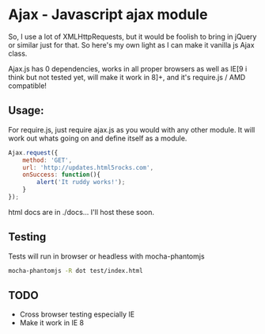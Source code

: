 # Ajax - Javascript ajax module

So, I use a lot of XMLHttpRequests, but it would be foolish to bring in jQuery
or similar just for that. So here's my own light as I can make it vanilla js Ajax class.

Ajax.js has 0 dependencies, works in all proper browsers as well as IE[9 i think
but not tested yet, will make it work in 8]+, and it's require.js /  AMD compatible!

## Usage:

For require.js, just require ajax.js as you would with any other module. It will
work out whats going on and define itself as a module.

```javascript
Ajax.request({
    method: 'GET',
    url: 'http://updates.html5rocks.com',
    onSuccess: function(){
        alert('It ruddy works!');
    }
});
```

html docs are in ./docs... I'll host these soon.

## Testing

Tests will run in browser or headless with mocha-phantomjs

```zsh
mocha-phantomjs -R dot test/index.html
```

## TODO

* Cross browser testing especially IE
* Make it work in IE 8
